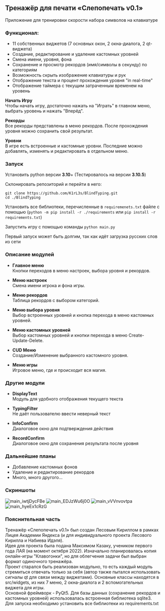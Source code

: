 ## Тренажёр для печати «Слепопечать v0.1»

Приложение для тренировки скорости набора символов на клавиатуре

### Функционал:

- 11 собственных виджетов (7 основных окон, 2 окна-диалога, 2 qt-виджета)
- Создание, редактирование и удаление кастомных уровней
- Смена имени, уровня, фона
- Сохранение и просмотр рекордов (имя/символы в секунду) по категориям
- Возможность скрыть изображение клавиатуры и рук
- Отображение текста и процент прохождения уровня "in real-time"
- Отображение таймера с текущим затраченным временем на уровень

**Начать Игру**\
Чтобы начать игру, достаточно нажать на "Играть" в главном меню, выбрать уровень и нажать "Вперёд".

**Рекорды**\
Все рекорды представлены в меню рекордов. После прохождения уровня можно сохранить свой результат.

**Уровни**\
В игре есть встроенные и кастомные уровни. Последние можно добавлять, изменять и редактировать в отдельном меню.

### Запуск

Установить python версии **3.10**+
(Тестировалось на версии **3.10.5**)

Склонировать репозиторий и перейти в него:
```commandline
git clone https://github.com/K1rL3s/BlindTyping.git
cd ./BlindTyping
```

Установить все библиотеки, перечисленные в `requiremenets.txt` файле с
помощью (`python -m pip install -r ./requirements` или `pip install -r requirements.txt`)

Запустить игру с помощью команды `python main.py`

Первый запуск может быть долгим, так как идёт загрузка русских слов из сети


### Описание модулей

- **Главное меню**\
Кнопки переходов в меню настроек, выбора уровня и рекордов.

- **Меню настроек**\
Смена имени игрока и фона игры.

- **Меню рекордов**\
Таблица рекордов с выбором категорий.

- **Меню выбора уровня**\
Выбор встроенных уровней и кнопка перехода в меню кастомных уровней.

- **Меню кастомных уровней**\
Выбор кастомных уровней и кнопки перехода в меню Create-Update-Delete.

- **CUD Меню**\
Создание/Изменение выбранного кастомного уровня.

- **Меню игры**\
Игровое меню, где и происходит вся магия.

### Другие модули

- **DisplayText**\
Модуль для удобного отображения текущего текста

- **TypingFilter**\
Не даёт пользователю ввести неверный текст

- **InfoConfirm**\
Диалоговое окно для подтверждения действия

- **RecordConfirm**\
Диалоговое окно для сохранения результата после уровня

### Дальнейшие планы
- Добавление кастомных фонов
- Удаление и редактирование рекордов
- Много, много другого...

### Скриншоты
![main_iwtjDycFBe](https://user-images.githubusercontent.com/104463209/199850168-f34446ec-3084-43f7-acc5-70d5253b5899.png)
![main_EDJzWu6j0O](https://user-images.githubusercontent.com/104463209/199850196-e45719c9-7c3b-41c7-8f37-d7b408f72318.png)
![main_vVVnvovtpa](https://user-images.githubusercontent.com/104463209/199850203-dff16f3e-3a3a-439b-9189-86b4dcaecc11.png)
![main_hyeEx1cRzG](https://user-images.githubusercontent.com/104463209/199850210-3c0f917b-bc09-4da4-84a5-367e3e2f87d6.png)


### Пояснительная часть

Тренажёр «Слепопечать v0.1» был создан Лесовым Кириллом в рамках Лицея Академии Яндекса (и для индивидуального проекта Лесового Кирилла и Набиева Идэля). \
Идея для проекта была подана Максимом Казаку, учеником первого года ЛАЯ (на момент октября 2022). Изначально планировалась копия онлайн-игры "Клавогонки", но для облегчения задачи был выбран формат одиночного тренажёра.\
Проект старался быть реализован модульно, то есть каждый модуль стремиться отвечать только за себя (автор также пытался использовать сигналы qt для связи между виджетами). Основные классы находятся в src/widgets, из них 7 меню, 2 окна-диалога и 2 вспомогательных виджета для игры. \
Основной фреймворк - PyQt5. Для базы данных (сохранение рекордов и кастомных уровней) использовалась встроенная библиотека sqlite3. Для запуска необходимо установить все библиотеки из requirements.txt
